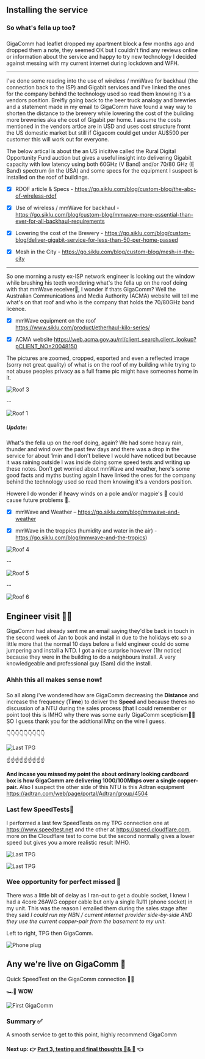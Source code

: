 ## Installing the service

### So what's fella up too❓

GigaComm had leaflet dropped my apartment block a few months ago and dropped them a note, they seemed OK but I couldn't  find any reviews online or information about the service and happy to try new technology I decided against messing with my current internet during lockdown and WFH.

---

I've done some reading into the use of wireless / mmWave for backhaul (the connection back to the ISP) and Gigabit services and I've linked the ones for the company behind the technology used so read them knowing it's a vendors position. Breifly going back to the beer truck analogy and brewries and a statement made in my email to GigaComm have found a way way to shorten the distance to the brewery while lowering the cost of the building more breweries aka ehe cost of Gigabit per home. I assume the costs mentioned in the vendors artlce are in USD and uses cost structure fromt the US domestic market but still if Gigacom could get under AU$500 per customer this will work out for everyone.

The below artical is about the an US inicitive called the Rural Digital Opportunity Fund auction but gives a useful insight into delivering Gigabit capacity with low latency using both 60GHz (V Band) and/or 70/80 GHz (E Band) spectrum (in the USA) and some specs for the equipment I suspect is installed on the roof of buildings. 



- [x] RDOF article & Specs - https://go.siklu.com/blog/custom-blog/the-abc-of-wireless-rdof 

- [x] Use of wireless / mmWave for backhaul - https://go.siklu.com/blog/custom-blog/mmwave-more-essential-than-ever-for-all-backhaul-requirements

- [x] Lowering the cost of the Brewery - https://go.siklu.com/blog/custom-blog/deliver-gigabit-service-for-less-than-50-per-home-passed

- [x] Mesh in the City - https://go.siklu.com/blog/custom-blog/mesh-in-the-city

  

---

So one morning a rusty ex-ISP network engineer is looking out the window while brushing his teeth wondering what's the fella up on the roof doing with that mmWave receiver🤔, I wonder if thats GigaComm? Well the Australian Communications and Media Authority (ACMA) website will tell me what's on that roof and who is the company that holds the 70/80GHz band licence. 



- [x] mmWave equipment on the roof https://www.siklu.com/product/etherhaul-kilo-series/ 
- [x] ACMA website https://web.acma.gov.au/rrl/client_search.client_lookup?pCLIENT_NO=20048150 



The pictures are zoomed, cropped, exported and even a reflected image (sorry not great quality) of what is on the roof of my building while trying to not abuse peoples privacy as a full frame pic might have someones home in it.



![Roof 3](https://github.com/alexanderswift/public-gigacom/blob/main/pics/roof3.jpeg)

-- 

![Roof 1](https://github.com/alexanderswift/public-gigacom/blob/main/pics/roof1.jpeg)





##### Update: 

What's the fella up on the roof doing, again? We had some heavy rain, thunder and wind over the past few days and there was a drop in the service for about 1min and I don't  believe I would have noticed but because it was raining outside I was inside doing some speed tests and writing up these notes. Don't get worried about mmWave and weather, here's some good facts and myths busting again I have linked the ones for the company behind the technology used so read them knowing it's a vendors position. 

Howere I do wonder if heavy winds on a pole and/or magpie's 🦅 could cause future problems 🤔.

 

- [x] mmWave and Weather – https://go.siklu.com/blog/mmwave-and-weather
- [x] mmWave in the troppics (humidity and water in the air) - https://go.siklu.com/blog/mmwave-and-the-tropics) 





![Roof 4](https://github.com/alexanderswift/public-gigacom/blob/main/pics/roof3.jpeg)

-- 

![Roof 5](https://github.com/alexanderswift/public-gigacom/blob/main/pics/roof4.jpeg)

-- 

![Roof 6](https://github.com/alexanderswift/public-gigacom/blob/main/pics/roof5.jpeg)



## Engineer visit 👷‍♀️

GigaComm had already sent me an email saying they'd be back in touch in the second week of Jan to book and install in due to the holidays etc so a little more that the normal 10 days before a field engineer could do some jumpering and install a NTD. I got a nice surprise however (1hr notice) because they were in the building to do a neighbours install. A very knowledgeable and professional guy (Sam) did the install.

### Ahhh this all makes sense now❗️

So all along i've wondered how are GigaComm decreasing the **Distance** and increase the frequency (**Time**) to deliver the **Speed** and because theres no discussion of a NTU during the sales process (that I could remember or point too) this is IMHO why there was some early GigaComm scepticism🤷‍♂️ SO I guess thank you for the addtional Mhz on the wire I guess. 

👇👇👇👇👇👇👇👇👇

![Last TPG](https://github.com/alexanderswift/public-gigacom/blob/main/pics/IMG_1120.jpeg)

☝️☝️☝️☝️☝️☝️☝️☝️☝️

**And incase you missed my point the about ordinary looking cardboard box is how GigaComm are delivering 1000/100Mbps over a single copper-pair.** Also I suspect the other side of this NTU is this Adtran equipment https://adtran.com/web/page/portal/Adtran/group/4504  

### Last few SpeedTests👋 

I performed a last few SpeedTests on my TPG connection one at https://www.speedtest.net and the other at https://speed.cloudflare.com, more on the Cloudflare test to come but the second normally gives a lower speed but gives you a more realistic result IMHO.



![Last TPG](https://github.com/alexanderswift/public-gigacom/blob/main/pics/GigaComm-host-speedtest1.png)



![Last TPG](https://github.com/alexanderswift/public-gigacom/blob/main/pics/CF-SpeedTest1.png)



### Wee opportunity for perfect missed 🙊

There was a little bit of delay as I ran-out to get a double socket, I knew I had a 4core 26AWG copper cable but only a single RJ11 (phone socket) in my unit. This was the reason I emailed them during the sales stage after they said *I could run my NBN / current internet provider side-by-side AND they use the current copper-pair from the basement to my unit*.



Left to right, TPG then GigaComm.  



![Phone plug](https://github.com/alexanderswift/public-gigacom/blob/main/pics/copper-pair.jpeg)



## Any we're live on GigaComm 🦄

Quick SpeedTest on the GigaComm connection 🙋‍♂️

🏎💨 **WOW**

![First GigaComm](https://github.com/alexanderswift/public-gigacom/blob/main/pics/CF-SpeedTest2.png)





### Summary ✅

A smooth service to get to this point, highly recommend GigaComm 



#### Next up: 👉 [Part 3, testing and final thoughts 🧪& 🤔](https://github.com/alexanderswift/public-gigacom/blob/main/testing_and_final_thoughts.md) 👈
